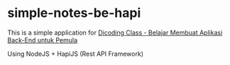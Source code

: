 # simple-notes-be-hapi

This is a simple application for [Dicoding Class - Belajar Membuat Aplikasi Back-End untuk Pemula](https://www.dicoding.com/academies/261/corridor)

Using NodeJS + HapiJS (Rest API Framework)
